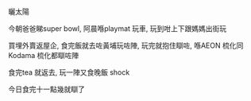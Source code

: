 曬太陽

今朝爸爸睇super bowl, 阿晨喺playmat 玩車, 玩到咁上下跟媽媽出街玩

買埋外賣返屋企, 食完飯就去咗黃埔玩咗陣, 玩完就抱住瞓咗, 喺AEON 梳化同Kodama 梳化都瞓咗陣

食完tea 就返去, 玩一陣又食晚飯 shock

今日食完十一點幾就瞓了
